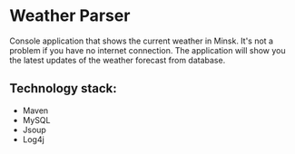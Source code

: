 # Weather Parser

Console application that shows the current weather in Minsk.
It's not a problem if you have no internet connection. The application will show you the latest updates of the weather forecast from database.

## Technology stack:
- Maven
- MySQL
- Jsoup
- Log4j

